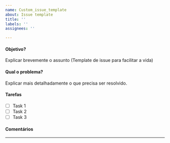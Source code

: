 ```yaml
---
name: Custom_issue_template
about: Issue template
title: ''
labels: ''
assignees: ''

---
```


#### Objetivo? 
Explicar brevemente o assunto (Template de issue para facilitar a vida)

#### Qual o problema?
Explicar mais detalhadamente o que precisa ser resolvido.

#### Tarefas 
- [ ] Task 1
- [ ] Task 2
- [ ] Task 3

#### Comentários 
---------------
